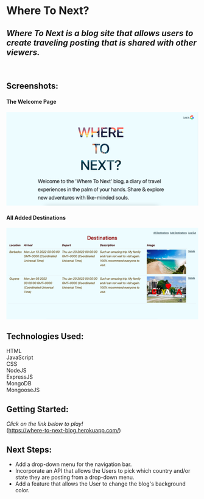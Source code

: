 # Where To Next?

## *Where To Next is a blog site that allows users to create traveling posting that is shared with other viewers.* 
<br>

## Screenshots:
#### The Welcome Page
![Image of Where-To-Next](/public/images/TheWelcomePage.png)

#### All Added Destinations
![Image of Where-To-Next](/public/images/Destinations.png)


## **Technologies Used:** <br>
HTML <br>
JavaScript<br>
CSS<br>
NodeJS<br>
ExpressJS<br>
MongoDB<br>
MongooseJS<br>


## **Getting Started:** <br>
*Click on the link below to play!* <br>
(https://where-to-next-blog.herokuapp.com/)

## **Next Steps:** <br>
<ul>
<li>Add a drop-down menu for the navigation bar.</li> 
<li>Incorporate an API that allows the Users to pick which country and/or state they are posting from a drop-down menu.</li>
<li>Add a feature that allows the User to change the blog's background color.</li>
</ul>

